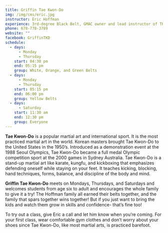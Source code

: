 ```yaml
---
title: Griffin Tae Kwon-Do
img: /img/cms/eric.jpg
instructor: Eric Hoffman
experience: 3rd-degree Black Belt, GMAC owner and lead instructor of TKD
phone: 678-778-3789
website: ""
facebook: GriffinTKD
schedule:
  - days:
      - Monday
      - Thursday
    start: 04:30 pm
    end: 05:15 pm
    group: White, Orange, and Green Belts
  - days:
      - Monday
      - Thursday
    start: 05:15 pm
    end: 06:00 pm
    group: Yellow Belts
  - days:
      - Saturday
    start: 11:30 am
    end: 12:30 pm
    group: Everyone
---
```

**Tae Kwon-Do** is a popular martial art and international sport. It is the most practiced martial art in the world. Korean masters brought Tae Kwon-Do to the United States in the 1950’s. Introduced as a demonstration event at the 1988 Seoul Olympics, Tae Kwon-Do became a full medal Olympic competition sport at the 2000 games in Sydney Australia. Tae Kwon-Do is a stand-up martial art like karate, kungfu, and kickboxing that emphasizes defending oneself while staying on your feet. It teaches kicking, blocking, hand techniques, forms, balance, and discipline of the body and mind.

**Griffin Tae Kwon-Do** meets on Mondays, Thursdays, and Saturdays and welcomes students from age six to adult and encourages the whole family to give it a try! The Hoffman family all earned their belts together, and the family that spars together wins together! But if you just want to bring the kids and watch them grow in skills and confidence- that’s fine too!

To try out a class, give Eric a call and let him know when you’re coming. For your first class, wear comfortable gym clothes and don’t worry about your shoes since Tae Kwon-Do, like most martial arts, is practiced barefoot.